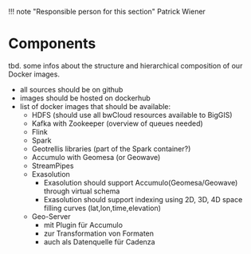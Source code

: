 !!! note "Responsible person for this section"
    Patrick Wiener

# Components

tbd. some infos about the structure and hierarchical composition of our Docker images.

- all sources should be on github
- images should be hosted on dockerhub
- list of docker images that should be available:
    - HDFS (should use all bwCloud resources available to BigGIS)
    - Kafka with Zookeeper (overview of queues needed)
    - Flink
    - Spark
    - Geotrellis libraries (part of the Spark container?)
    - Accumulo with Geomesa (or Geowave)
    - StreamPipes
    - Exasolution
        - Exasolution should support Accumulo(Geomesa/Geowave) through virtual schema
        - Exasolution should support indexing using 2D, 3D, 4D space filling curves (lat,lon,time,elevation)
    - Geo-Server
        - mit Plugin für Accumulo
        - zur Transformation von Formaten
        - auch als Datenquelle für Cadenza
